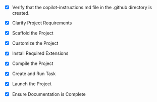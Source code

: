 <!-- Use this file to provide workspace-specific custom instructions to Copilot. For more details, visit https://code.visualstudio.com/docs/copilot/copilot-customization#_use-a-githubcopilotinstructionsmd-file -->
- [x] Verify that the copilot-instructions.md file in the .github directory is created.

- [x] Clarify Project Requirements
	<!-- Requirements: IT Asset Management System with React frontend and Python FastAPI backend -->

- [x] Scaffold the Project
	<!-- Backend structure created with FastAPI, SQLAlchemy models, and API endpoints -->

- [x] Customize the Project
	<!-- Created React components for asset management, authentication, dashboard with Material-UI -->

- [x] Install Required Extensions
	<!-- No specific extensions required -->

- [x] Compile the Project
	<!-- Python dependencies installed, database initialized with sample data -->

- [x] Create and Run Task
	<!-- Backend server running on http://localhost:8000, Frontend starting -->

- [x] Launch the Project
	<!-- Both servers are running in the background -->

- [x] Ensure Documentation is Complete
